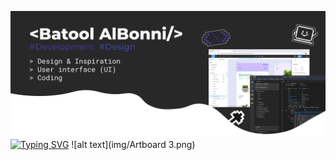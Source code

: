 ![alt text](img/Header.png)
[![Typing SVG](https://readme-typing-svg.herokuapp.com?font=Cascadia+Mono+SemiBold&weight=600&pause=1000&color=000000&center=true&random=false&width=435&lines=%3C%2FHello%2C+World!+%F0%9F%92%BB%3E)](https://git.io/typing-svg)
![alt text](img/Artboard 3.png)
<!---
- 👋 Hi, I’m @batool5b
- 👀 I’m interested in ...
- 🌱 I’m currently learning ...
- 💞️ I’m looking to collaborate on ...
- 📫 How to reach me ...
- 😄 Pronouns: ...
- ⚡ Fun fact: ...
--->
<!---
batool5b/batool5b is a ✨ special ✨ repository because its `README.md` (this file) appears on your GitHub profile.
You can click the Preview link to take a look at your changes.
--->
